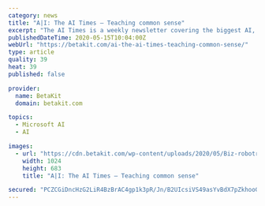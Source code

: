 ```yaml
---
category: news
title: "A|I: The AI Times – Teaching common sense"
excerpt: "The AI Times is a weekly newsletter covering the biggest AI, machine learning, big data, and automation news from around the globe."
publishedDateTime: 2020-05-15T10:04:00Z
webUrl: "https://betakit.com/ai-the-ai-times-teaching-common-sense/"
type: article
quality: 39
heat: 39
published: false

provider:
  name: BetaKit
  domain: betakit.com

topics:
  - Microsoft AI
  - AI

images:
  - url: "https://cdn.betakit.com/wp-content/uploads/2020/05/Biz-robotreading-97394346-1024x683.jpg"
    width: 1024
    height: 683
    title: "A|I: The AI Times – Teaching common sense"

secured: "PCZCGiDncHzG2LiR4BzBrAC4gp1k3pR/Jn/B2UIcsiVS49asYvBdX7pZkhooGrk8A/W34PJV6BJBzPoEuZ1rkDtpnP/NXRuqOXk7KxJwl93b/4ukBqT2DV6QLgVy+FzadonXwgZWyssun8uzb/UvVjpt2KVyhL5KN65xwEJa8Qky7B6ZEfBN8c9HX/oSIuxKItJyH5LNRvOsBIjl13/afqpjJ7+TRNNZuccYtdzYmY01KKcnFnId08wtOR+VvJzkOVUQ3a6zwlTY9tD9rZz5w1KhcjeDZs3yC69YE/FQ5wIsS8P97nS5+kgHmWqZKGkU5pMGfTTym46hWsQeU4DTaiBWsfdOF2vt5HJnRP5D4+Ridt/wfOLMhs63gfLOux7u8JtQRXE3h5tMYd2jGO2ewDja/9rHKJBiEuw6fdjCPIi4KqODfw9N02w2iesMDoIIzSsHZ5okkgm9EA/sMm1H1TnV/+Ic4txe8LGe52v5Dio=;yd/HiPBo9PzMvpfid1Vh+g=="
---
```


